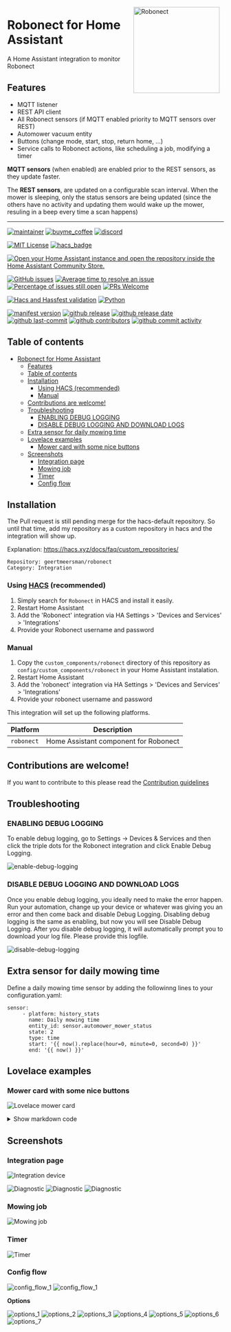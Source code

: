 <img src="https://github.com/geertmeersman/robonect/raw/main/images/brand/logo.png"
     alt="Robonect"
     align="right"
     style="width: 200px;margin-right: 10px;" />

# Robonect for Home Assistant

A Home Assistant integration to monitor Robonect

## Features

- MQTT listener
- REST API client
- All Robonect sensors (if MQTT enabled priority to MQTT sensors over REST)
- Automower vacuum entity
- Buttons (change mode, start, stop, return home, ...)
- Service calls to Robonect actions, like scheduling a job, modifying a timer

**MQTT sensors** (when enabled) are enabled prior to the REST sensors, as they update faster.

The **REST sensors**, are updated on a configurable scan interval. When the mower is sleeping, only the status sensors are being updated (since the others have no activity and updating them would wake up the mower, resuling in a beep every time a scan happens)

---

<!-- [START BADGES] -->
<!-- Please keep comment here to allow auto update -->

[![maintainer](https://img.shields.io/badge/maintainer-Geert%20Meersman-green?style=for-the-badge&logo=github)](https://github.com/geertmeersman)
[![buyme_coffee](https://img.shields.io/badge/Buy%20me%20a%20Duvel-donate-yellow?style=for-the-badge&logo=buymeacoffee)](https://www.buymeacoffee.com/geertmeersman)
[![discord](https://img.shields.io/discord/1104706338111627385?style=for-the-badge&logo=discord)](https://discord.gg/wZHsA4aGvS)

[![MIT License](https://img.shields.io/github/license/geertmeersman/robonect?style=flat-square)](https://github.com/geertmeersman/robonect/blob/master/LICENSE)
[![hacs_badge](https://img.shields.io/badge/HACS-Default-41BDF5.svg?style=flat-square)](https://github.com/hacs/integration)

[![Open your Home Assistant instance and open the repository inside the Home Assistant Community Store.](https://my.home-assistant.io/badges/hacs_repository.svg?style=flat-square)](https://my.home-assistant.io/redirect/hacs_repository/?owner=geertmeersman&repository=robonect&category=integration)

[![GitHub issues](https://img.shields.io/github/issues/geertmeersman/robonect)](https://github.com/geertmeersman/robonect/issues)
[![Average time to resolve an issue](http://isitmaintained.com/badge/resolution/geertmeersman/robonect.svg)](http://isitmaintained.com/project/geertmeersman/robonect)
[![Percentage of issues still open](http://isitmaintained.com/badge/open/geertmeersman/robonect.svg)](http://isitmaintained.com/project/geertmeersman/robonect)
[![PRs Welcome](https://img.shields.io/badge/PRs-Welcome-brightgreen.svg)](https://github.com/geertmeersman/robonect/pulls)

[![Hacs and Hassfest validation](https://github.com/geertmeersman/robonect/actions/workflows/validate.yml/badge.svg)](https://github.com/geertmeersman/robonect/actions/workflows/validate.yml)
[![Python](https://img.shields.io/badge/Python-FFD43B?logo=python)](https://github.com/geertmeersman/robonect/search?l=python)

[![manifest version](https://img.shields.io/github/manifest-json/v/geertmeersman/robonect/master?filename=custom_components%2Frobonect%2Fmanifest.json)](https://github.com/geertmeersman/robonect)
[![github release](https://img.shields.io/github/v/release/geertmeersman/robonect?logo=github)](https://github.com/geertmeersman/robonect/releases)
[![github release date](https://img.shields.io/github/release-date/geertmeersman/robonect)](https://github.com/geertmeersman/robonect/releases)
[![github last-commit](https://img.shields.io/github/last-commit/geertmeersman/robonect)](https://github.com/geertmeersman/robonect/commits)
[![github contributors](https://img.shields.io/github/contributors/geertmeersman/robonect)](https://github.com/geertmeersman/robonect/graphs/contributors)
[![github commit activity](https://img.shields.io/github/commit-activity/y/geertmeersman/robonect?logo=github)](https://github.com/geertmeersman/robonect/commits/main)

<!-- [END BADGES] -->

## Table of contents

- [Robonect for Home Assistant](#robonect-for-home-assistant)
  - [Features](#features)
  - [Table of contents](#table-of-contents)
  - [Installation](#installation)
    - [Using HACS (recommended)](#using-hacs-recommended)
    - [Manual](#manual)
  - [Contributions are welcome!](#contributions-are-welcome)
  - [Troubleshooting](#troubleshooting)
    - [ENABLING DEBUG LOGGING](#enabling-debug-logging)
    - [DISABLE DEBUG LOGGING AND DOWNLOAD LOGS](#disable-debug-logging-and-download-logs)
  - [Extra sensor for daily mowing time](#extra-sensor-for-daily-mowing-time)
  - [Lovelace examples](#lovelace-examples)
    - [Mower card with some nice buttons](#mower-card-with-some-nice-buttons)
  - [Screenshots](#screenshots)
    - [Integration page](#integration-page)
    - [Mowing job](#mowing-job)
    - [Timer](#timer)
    - [Config flow](#config-flow)

## Installation

The Pull request is still pending merge for the hacs-default repository. So until that time, add my repository as a custom repository in hacs and the integration will show up.

Explanation: https://hacs.xyz/docs/faq/custom_repositories/

```
Repository: geertmeersman/robonect
Category: Integration
```

### Using [HACS](https://hacs.xyz/) (recommended)

1. Simply search for `Robonect` in HACS and install it easily.
2. Restart Home Assistant
3. Add the 'Robonect' integration via HA Settings > 'Devices and Services' > 'Integrations'
4. Provide your Robonect username and password

### Manual

1. Copy the `custom_components/robonect` directory of this repository as `config/custom_components/robonect` in your Home Assistant instalation.
2. Restart Home Assistant
3. Add the 'robonect' integration via HA Settings > 'Devices and Services' > 'Integrations'
4. Provide your robonect username and password

This integration will set up the following platforms.

| Platform   | Description                           |
| ---------- | ------------------------------------- |
| `robonect` | Home Assistant component for Robonect |

## Contributions are welcome!

If you want to contribute to this please read the [Contribution guidelines](CONTRIBUTING.md)

## Troubleshooting

### ENABLING DEBUG LOGGING

To enable debug logging, go to Settings -> Devices & Services and then click the triple dots for the Robonect integration and click Enable Debug Logging.

![enable-debug-logging](https://raw.githubusercontent.com/geertmeersman/robonect/main/images/screenshots/enable-debug-logging.gif)

### DISABLE DEBUG LOGGING AND DOWNLOAD LOGS

Once you enable debug logging, you ideally need to make the error happen. Run your automation, change up your device or whatever was giving you an error and then come back and disable Debug Logging. Disabling debug logging is the same as enabling, but now you will see Disable Debug Logging. After you disable debug logging, it will automatically prompt you to download your log file. Please provide this logfile.

![disable-debug-logging](https://raw.githubusercontent.com/geertmeersman/robonect/main/images/screenshots/disable-debug-logging.gif)

## Extra sensor for daily mowing time

Define a daily mowing time sensor by adding the followinng lines to your configuration.yaml:

```
sensor:
     - platform: history_stats
       name: Daily mowing time
       entity_id: sensor.automower_mower_status
       state: 2
       type: time
       start: '{{ now().replace(hour=0, minute=0, second=0) }}'
       end: '{{ now() }}'
```

## Lovelace examples

### Mower card with some nice buttons

![Lovelace mower card](https://raw.githubusercontent.com/geertmeersman/robonect/main/images/screenshots/lovelace_card.png)

<details><summary>Show markdown code</summary>

The example uses the following custom lovelace cards:

- custom:button-card: https://github.com/custom-cards/button-card
- custom:mini-graph-card: https://github.com/kalkih/mini-graph-card
- custom:stack-in-card: https://github.com/custom-cards/stack-in-card

```
type: custom:stack-in-card
mode: vertical
keep:
  border_radius: true
cards:
  - type: horizontal-stack
    cards:
      - entity: sensor.automower_mower_status_duration
        show_entity_picture: true
        show_name: false
        font-size: 11px
        show_state: true
        show_label: true
        styles:
          card:
            - height: 40px
            - padding: 5px
            - margin-top: 10px
            - border-top: 1px solid var(--state-icon-color)
            - border: 0px solid var(--primary-background-color)
            - font-size: 11px
        type: custom:button-card
      - entity: sensor.automower_mower_blades_quality
        show_entity_picture: true
        show_name: false
        font-size: 11px
        show_state: true
        show_label: true
        styles:
          card:
            - height: 40px
            - padding: 5px
            - margin-top: 10px
            - border-top: 1px solid var(--state-icon-color)
            - border: 0px solid var(--primary-background-color)
            - font-size: 11px
        type: custom:button-card
      - entity: binary_sensor.automower_health_alarm
        show_entity_picture: true
        show_name: false
        font-size: 11px
        show_state: true
        show_label: true
        styles:
          card:
            - height: 40px
            - padding: 5px
            - margin-top: 10px
            - border-top: 1px solid var(--state-icon-color)
            - border: 0px solid var(--primary-background-color)
            - font-size: 11px
        type: custom:button-card
      - entity: sensor.automower_mower_distance
        show_entity_picture: true
        show_name: false
        font-size: 11px
        show_state: true
        show_label: true
        styles:
          card:
            - height: 40px
            - padding: 5px
            - margin-top: 10px
            - border-top: 1px solid var(--state-icon-color)
            - border: 0px solid var(--primary-background-color)
            - font-size: 11px
        type: custom:button-card
      - entity: sensor.automower_wlan_rssi
        show_entity_picture: true
        show_name: false
        font-size: 11px
        show_state: true
        show_label: true
        styles:
          card:
            - height: 40px
            - padding: 5px
            - margin-top: 10px
            - border-top: 1px solid var(--state-icon-color)
            - border: 0px solid var(--primary-background-color)
            - font-size: 11px
        type: custom:button-card
      - entity: sensor.automower_health_climate_temperature
        show_entity_picture: true
        show_name: false
        font-size: 11px
        show_state: true
        show_label: true
        styles:
          card:
            - height: 40px
            - padding: 5px
            - margin-top: 10px
            - border-top: 1px solid var(--state-icon-color)
            - border: 0px solid var(--primary-background-color)
            - font-size: 11px
        type: custom:button-card
      - entity: sensor.automower_health_climate_humidity
        show_entity_picture: true
        show_name: false
        font-size: 11px
        show_state: true
        show_label: true
        styles:
          card:
            - height: 40px
            - padding: 5px
            - margin-top: 10px
            - border-top: 1px solid var(--state-icon-color)
            - border: 0px solid var(--primary-background-color)
            - font-size: 11px
        type: custom:button-card
  - type: conditional
    conditions:
      - entity: sensor.automower_mower_timer_next_unix
        state_not: Unknown
    card:
      type: markdown
      content: >
        {% set time =
        states.sensor.automower_mower_timer_next_unix.state|as_datetime %} {%
        set day = as_timestamp(time)|timestamp_custom('%d', true)|int %} {% set
        weekday = as_timestamp(time)|timestamp_custom('%w', true)|int %} {% set
        month = as_timestamp(time)|timestamp_custom('%m', true)|int -1 %} {% set
        weekday = ["zondag",
        "maandag","dinsdag","woensdag","donderdag","vrijdag","zaterdag"][weekday]
        %} {% set month = ["januari",
        "februari","maart","april","mei","juni","juli","augustus","september","oktober","november","december"][month]
        %} Volgende start gepland op {{weekday}} {{day}} {{month}} {{
        as_timestamp(time)|timestamp_custom('om %H:%M', true) }}
      card_mod:
        style: |
          ha-card {
            border-width: 0;
            text-align: center;
          }
  - type: tile
    entity: vacuum.automower_robonect
    show_entity_picture: true
    vertical: true
    features:
      - type: vacuum-commands
        commands:
          - start_pause
          - stop
          - return_home
    card_mod:
      style: |
        ha-card {
          border-width: 0;
        }
  - type: horizontal-stack
    style: |
      ha-card {
        margin-left: 10px;
      }
    cards:
      - show_name: false
        show_icon: true
        type: custom:button-card
        tap_action:
          action: call-service
          service: button.press
          service_data:
            entity_id: button.automower_auto
        entity: button.automower_auto
        styles:
          card:
            - height: 40px
            - border: 0px solid var(--primary-background-color)
            - background: |
                [[[
                  if (states['sensor.automower_mower_mode'].state == '0' )
                    return 'var(--state-vacuum-17-color, var(--state-vacuum-active-color, var(--state-active-color)))'
                  return ''
                ]]]
            - font-size: 11px
            - border-radius: 10px
            - '--keep-background': 'true'
      - show_name: false
        show_icon: true
        type: custom:button-card
        entity: button.automower_man
        tap_action:
          action: call-service
          service: button.press
          service_data:
            entity_id: button.automower_man
        styles:
          card:
            - height: 40px
            - border: 0px solid var(--primary-background-color)
            - background: |
                [[[
                  if (states['sensor.automower_mower_mode'].state == '1' )
                    return 'var(--state-vacuum-17-color, var(--state-vacuum-active-color, var(--state-active-color)))'
                  return ''
                ]]]
            - font-size: 11px
            - '--keep-background': 'true'
      - show_name: false
        show_icon: true
        type: custom:button-card
        tap_action:
          action: call-service
          service: button.press
          service_data:
            entity_id: button.automower_eod
        entity: button.automower_eod
        styles:
          card:
            - height: 40px
            - border: 0px solid var(--primary-background-color)
            - background: |
                [[[
                  if (states['sensor.automower_mower_mode'].state == '2' )
                    return 'var(--state-vacuum-17-color, var(--state-vacuum-active-color, var(--state-active-color)))'
                  return ''
                ]]]
            - font-size: 11px
            - '--keep-background': 'true'
  - type: horizontal-stack
    cards:
      - entities:
          - entity: sensor.automower_battery_0
            attribute: voltage
            unit: V
            index: 0
        show:
          icon: false
        font_size: 80
        name: Batt Volt
        decimals: 1
        animate: true
        color_thresholds:
          - value: 0
            color: red
          - value: 17
            color: orange
          - value: 19.3
            color: green
        type: custom:mini-graph-card
        card_mod:
          style: |
            ha-card {
              border-width: 0;
              border-radius: 0
            }
      - entities:
          - entity: sensor.automower_battery_0
            attribute: current
            unit: mA
            index: 0
        show:
          icon: false
        font_size: 80
        name: Batt Curr
        decimals: 1
        animate: true
        color_thresholds:
          - value: -2500
            color: red
          - value: -1000
            color: orange
          - value: 0
            color: green
        type: custom:mini-graph-card
        card_mod:
          style: |
            ha-card {
              border-width: 0;
              border-radius: 0
            }
      - entities:
          - entity: sensor.automower_battery_0
            attribute: temperature
            unit: °C
            index: 0
        show:
          state: true
          icon: false
        font_size: 80
        name: Batt Temp
        decimals: 1
        animate: true
        color_thresholds:
          - value: 0
            color: red
          - value: 10
            color: green
          - value: 30
            color: red
        type: custom:mini-graph-card
        card_mod:
          style: |
            ha-card {
              border-width: 0;
              border-radius: 0
            }
      - aggregate_func: max
        name: Maaitijd
        entities:
          - entity: sensor.maaitijd
        group_by: date
        hour24: true
        hours_to_show: 360
        line_color: green
        show:
          graph: bar
          icon: false
        type: custom:mini-graph-card
        card_mod:
          style: |
            ha-card {
              border-width: 0;
              border-radius: 0
            }

```

</details>

## Screenshots

### Integration page

![Integration device](https://raw.githubusercontent.com/geertmeersman/robonect/main/images/screenshots/integration_device.png)

![Diagnostic](https://raw.githubusercontent.com/geertmeersman/robonect/main/images/screenshots/diagnostic_1.png)
![Diagnostic](https://raw.githubusercontent.com/geertmeersman/robonect/main/images/screenshots/diagnostic_2.png)
![Diagnostic](https://raw.githubusercontent.com/geertmeersman/robonect/main/images/screenshots/diagnostic_3.png)

### Mowing job

![Mowing job](https://raw.githubusercontent.com/geertmeersman/robonect/main/images/screenshots/mowing_job.png)

### Timer

![Timer](https://raw.githubusercontent.com/geertmeersman/robonect/main/images/screenshots/timer.png)

### Config flow

![config_flow_1](https://raw.githubusercontent.com/geertmeersman/robonect/main/images/screenshots/config_flow_1.png)
![config_flow_1](https://raw.githubusercontent.com/geertmeersman/robonect/main/images/screenshots/config_flow_2.png)

**Options**

![options_1](https://raw.githubusercontent.com/geertmeersman/robonect/main/images/screenshots/options_1.png)
![options_2](https://raw.githubusercontent.com/geertmeersman/robonect/main/images/screenshots/options_2.png)
![options_3](https://raw.githubusercontent.com/geertmeersman/robonect/main/images/screenshots/options_3.png)
![options_4](https://raw.githubusercontent.com/geertmeersman/robonect/main/images/screenshots/options_4.png)
![options_5](https://raw.githubusercontent.com/geertmeersman/robonect/main/images/screenshots/options_5.png)
![options_6](https://raw.githubusercontent.com/geertmeersman/robonect/main/images/screenshots/options_6.png)
![options_7](https://raw.githubusercontent.com/geertmeersman/robonect/main/images/screenshots/options_7.png)
